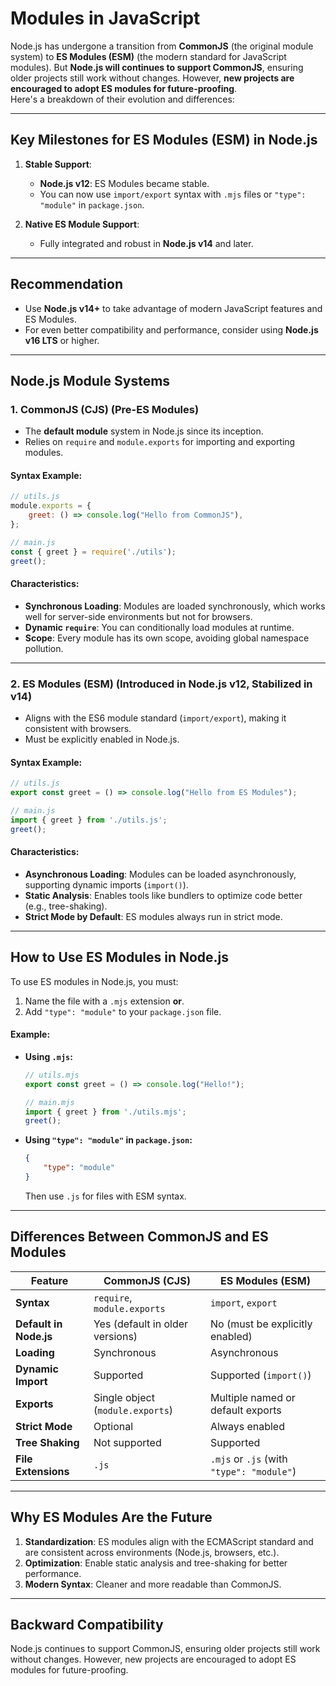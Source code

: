 # Modules in JavaScript
Node.js has undergone a transition from **CommonJS** (the original module system) to **ES Modules (ESM)** (the modern standard for JavaScript modules). But **Node.js will continues to support CommonJS**, ensuring older projects still work without changes. However, **new projects are encouraged to adopt ES modules for future-proofing**.  
Here's a breakdown of their evolution and differences:


---
## **Key Milestones for ES Modules (ESM) in Node.js**

1. **Stable Support**:
   - **Node.js v12**: ES Modules became stable.
   - You can now use `import/export` syntax with `.mjs` files or `"type": "module"` in `package.json`.

2. **Native ES Module Support**:
   - Fully integrated and robust in **Node.js v14** and later.

---

## **Recommendation**
- Use **Node.js v14+** to take advantage of modern JavaScript features and ES Modules.
- For even better compatibility and performance, consider using **Node.js v16 LTS** or higher.
---

## **Node.js Module Systems**
### 1. **CommonJS (CJS)** (Pre-ES Modules)
- The **default module** system in Node.js since its inception.
- Relies on `require` and `module.exports` for importing and exporting modules.

#### Syntax Example:
```javascript
// utils.js
module.exports = {
    greet: () => console.log("Hello from CommonJS"),
};

// main.js
const { greet } = require('./utils');
greet();
```

#### Characteristics:
- **Synchronous Loading**: Modules are loaded synchronously, which works well for server-side environments but not for browsers.
- **Dynamic `require`**: You can conditionally load modules at runtime.
- **Scope**: Every module has its own scope, avoiding global namespace pollution.

---

### 2. **ES Modules (ESM)** (Introduced in Node.js v12, Stabilized in v14)
- Aligns with the ES6 module standard (`import/export`), making it consistent with browsers.
- Must be explicitly enabled in Node.js.

#### Syntax Example:
```javascript
// utils.js
export const greet = () => console.log("Hello from ES Modules");

// main.js
import { greet } from './utils.js';
greet();
```

#### Characteristics:
- **Asynchronous Loading**: Modules can be loaded asynchronously, supporting dynamic imports (`import()`).
- **Static Analysis**: Enables tools like bundlers to optimize code better (e.g., tree-shaking).
- **Strict Mode by Default**: ES modules always run in strict mode.

---

## **How to Use ES Modules in Node.js**
To use ES modules in Node.js, you must:
1. Name the file with a `.mjs` extension **or**.
2. Add `"type": "module"` to your `package.json` file.

#### Example:
- **Using `.mjs`:**
  ```javascript
  // utils.mjs
  export const greet = () => console.log("Hello!");

  // main.mjs
  import { greet } from './utils.mjs';
  greet();
  ```

- **Using `"type": "module"` in `package.json`:**
  ```json
  {
      "type": "module"
  }
  ```
  Then use `.js` for files with ESM syntax.

---

## **Differences Between CommonJS and ES Modules**
| Feature                  | CommonJS (CJS)                     | ES Modules (ESM)                  |
|--------------------------|-------------------------------------|------------------------------------|
| **Syntax**               | `require`, `module.exports`        | `import`, `export`                |
| **Default in Node.js**   | Yes (default in older versions)    | No (must be explicitly enabled)   |
| **Loading**              | Synchronous                       | Asynchronous                      |
| **Dynamic Import**       | Supported                         | Supported (`import()`)            |
| **Exports**              | Single object (`module.exports`)  | Multiple named or default exports |
| **Strict Mode**          | Optional                          | Always enabled                    |
| **Tree Shaking**         | Not supported                     | Supported                         |
| **File Extensions**      | `.js`                             | `.mjs` or `.js` (with `"type": "module"`) |

---

## **Why ES Modules Are the Future**
1. **Standardization**: ES modules align with the ECMAScript standard and are consistent across environments (Node.js, browsers, etc.).
2. **Optimization**: Enable static analysis and tree-shaking for better performance.
3. **Modern Syntax**: Cleaner and more readable than CommonJS.

---

## **Backward Compatibility**
Node.js continues to support CommonJS, ensuring older projects still work without changes. However, new projects are encouraged to adopt ES modules for future-proofing.